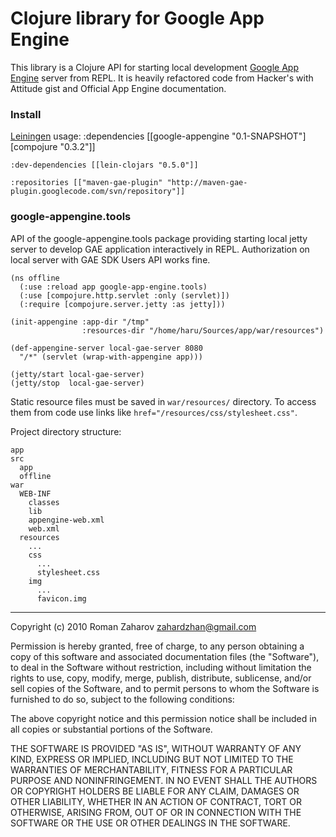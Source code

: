 # Clojure library for Google App Engine

This library is a Clojure API for starting local development [Google
App Engine](http://code.google.com/appengine) server from REPL. It is
heavily refactored code from Hacker's with Attitude gist and Official
App Engine documentation.

### Install

[Leiningen](http://github.com/technomancy/leiningen) usage:
    :dependencies [[google-appengine "0.1-SNAPSHOT"]
                   [compojure "0.3.2"]]

    :dev-dependencies [[lein-clojars "0.5.0"]]

    :repositories [["maven-gae-plugin" "http://maven-gae-plugin.googlecode.com/svn/repository"]]

### google-appengine.tools

API of the google-appengine.tools package providing starting local
jetty server to develop GAE application interactively in
REPL. Authorization on local server with GAE SDK Users API works fine.

    (ns offline
      (:use :reload app google-app-engine.tools)
      (:use [compojure.http.servlet :only (servlet)])
      (:require [compojure.server.jetty :as jetty]))

    (init-appengine :app-dir "/tmp"
                    :resources-dir "/home/haru/Sources/app/war/resources")

    (def-appengine-server local-gae-server 8080
      "/*" (servlet (wrap-with-appengine app)))

    (jetty/start local-gae-server)
    (jetty/stop  local-gae-server)

Static resource files must be saved in <code>war/resources/</code>
directory. To access them from code use links like
<code>href="/resources/css/stylesheet.css"</code>.

Project directory structure:

    app
    src
      app
      offline
    war
      WEB-INF
        classes
        lib
        appengine-web.xml
        web.xml
      resources
        ...
        css
          ...
          stylesheet.css
        img
          ...
          favicon.img

---

Copyright (c) 2010 Roman Zaharov <zahardzhan@gmail.com>

Permission is hereby granted, free of charge, to any person
obtaining a copy of this software and associated documentation
files (the "Software"), to deal in the Software without
restriction, including without limitation the rights to use,
copy, modify, merge, publish, distribute, sublicense, and/or sell
copies of the Software, and to permit persons to whom the
Software is furnished to do so, subject to the following
conditions:

The above copyright notice and this permission notice shall be
included in all copies or substantial portions of the Software.

THE SOFTWARE IS PROVIDED "AS IS", WITHOUT WARRANTY OF ANY KIND,
EXPRESS OR IMPLIED, INCLUDING BUT NOT LIMITED TO THE WARRANTIES
OF MERCHANTABILITY, FITNESS FOR A PARTICULAR PURPOSE AND
NONINFRINGEMENT. IN NO EVENT SHALL THE AUTHORS OR COPYRIGHT
HOLDERS BE LIABLE FOR ANY CLAIM, DAMAGES OR OTHER LIABILITY,
WHETHER IN AN ACTION OF CONTRACT, TORT OR OTHERWISE, ARISING
FROM, OUT OF OR IN CONNECTION WITH THE SOFTWARE OR THE USE OR
OTHER DEALINGS IN THE SOFTWARE.
